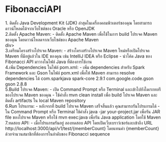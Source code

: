 # FibonacciAPI

<div>1. ติดตั้ง Java Development Kit (JDK) ล่าสุดในเครื่องคอมพิวเตอร์ของคุณ โดยสามารถดาวน์โหลดได้จากเว็บไซต์ของ Oracle หรือ OpenJDK</div>
<div>2.ติดตั้ง Apache Maven:
	- ติดตั้ง Apache Maven เพื่อใช้ในการ build โปรเจค Maven ของคุณ โดยดาวน์โหลดจากเว็บไซต์ของ Apache Maven
</div>div>
<div>3.เตรียมโครงสร้างโปรเจค Maven:
	- สร้างโครงสร้างโปรเจค Maven ใหม่หรือเปิดโปรเจค Maven ที่มีอยู่แล้วใน IDE ของคุณ เช่น IntelliJ IDEA หรือ Eclipse
	- นำโค้ด Java ของ Fibonacci API มาวางในไฟล์ Java ที่ต้องการใช้งาน
</div>
<div>
4.เพิ่ม Dependencies ในไฟล์ pom.xml:
	- เพิ่ม dependencies สำหรับ Spark Framework และ Gson ในไฟล์ pom.xml เพื่อให้ Maven สามารถ resolve dependencies ได้
<dependency>
    <groupId>com.sparkjava</groupId>
    <artifactId>spark-core</artifactId>
    <version>2.9.1</version>
</dependency>
<dependency>
    <groupId>com.google.code.gson</groupId>
    <artifactId>gson</artifactId>
    <version>2.8.8</version>
</dependency>
</div>
<div>
5.Build โปรเจค Maven:
	- เปิด Command Prompt หรือ Terminal และเข้าไปยังไดเรกทอรีของโปรเจค Maven ของคุณ
	- ใช้คำสั่ง mvn clean install เพื่อ build โปรเจค Maven และติดตั้ง artifacts ใน local Maven repository
</div>
<div>
6.Run โปรแกรม:
	- หลังจากที่ build โปรเจค Maven เสร็จสิ้นแล้ว คุณสามารถรันโปรแกรมได้
	- ใน Command Prompt หรือ Terminal ใช้คำสั่ง java -jar your-project.jar เพื่อรัน JAR file ของโปรเจค Maven
	  หรือใช้ mvn exec:java เพื่อรัน Java application โดยใช้ Maven
</div>
<div>
7.ทดสอบ API:
	- เมื่อโปรแกรมรันอยู่ ลองทดสอบ API โดยเปิดเว็บเบราว์เซอร์และเข้าถึง URL http://localhost:3000/api/v1/test/{memberCount} โดยแทนค่า {memberCount} ด้วยจำนวนสมาชิกที่ต้องการในลำดับของ Fibonacci sequence
</div>
